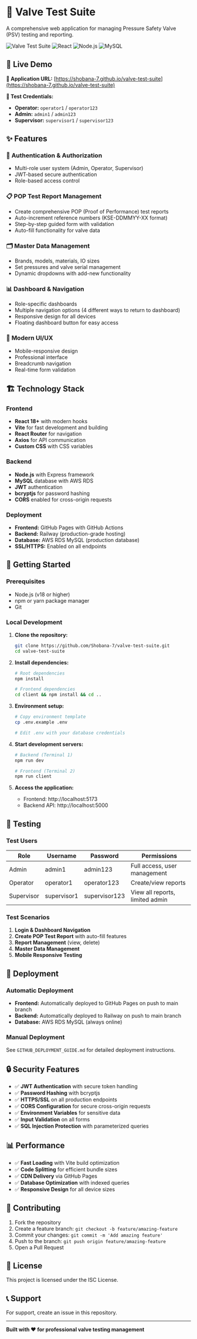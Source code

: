 # 🔧 Valve Test Suite

A comprehensive web application for managing Pressure Safety Valve (PSV) testing and reporting.

![Valve Test Suite](https://img.shields.io/badge/Status-Production%20Ready-brightgreen)
![React](https://img.shields.io/badge/React-18+-blue)
![Node.js](https://img.shields.io/badge/Node.js-18+-green)
![MySQL](https://img.shields.io/badge/Database-MySQL-orange)

## 🌟 **Live Demo**

**🚀 Application URL:** [https://shobana-7.github.io/valve-test-suite](https://shobana-7.github.io/valve-test-suite)

**🧪 Test Credentials:**
- **Operator:** `operator1` / `operator123`
- **Admin:** `admin1` / `admin123`
- **Supervisor:** `supervisor1` / `supervisor123`

## ✨ **Features**

### 🔐 **Authentication & Authorization**
- Multi-role user system (Admin, Operator, Supervisor)
- JWT-based secure authentication
- Role-based access control

### 📋 **POP Test Report Management**
- Create comprehensive POP (Proof of Performance) test reports
- Auto-increment reference numbers (KSE-DDMMYY-XX format)
- Step-by-step guided form with validation
- Auto-fill functionality for valve data

### 🗂️ **Master Data Management**
- Brands, models, materials, IO sizes
- Set pressures and valve serial management
- Dynamic dropdowns with add-new functionality

### 📊 **Dashboard & Navigation**
- Role-specific dashboards
- Multiple navigation options (4 different ways to return to dashboard)
- Responsive design for all devices
- Floating dashboard button for easy access

### 📱 **Modern UI/UX**
- Mobile-responsive design
- Professional interface
- Breadcrumb navigation
- Real-time form validation

## 🏗️ **Technology Stack**

### **Frontend**
- **React 18+** with modern hooks
- **Vite** for fast development and building
- **React Router** for navigation
- **Axios** for API communication
- **Custom CSS** with CSS variables

### **Backend**
- **Node.js** with Express framework
- **MySQL** database with AWS RDS
- **JWT** authentication
- **bcryptjs** for password hashing
- **CORS** enabled for cross-origin requests

### **Deployment**
- **Frontend:** GitHub Pages with GitHub Actions
- **Backend:** Railway (production-grade hosting)
- **Database:** AWS RDS MySQL (production database)
- **SSL/HTTPS:** Enabled on all endpoints

## 🚀 **Getting Started**

### **Prerequisites**
- Node.js (v18 or higher)
- npm or yarn package manager
- Git

### **Local Development**

1. **Clone the repository:**
   ```bash
   git clone https://github.com/Shobana-7/valve-test-suite.git
   cd valve-test-suite
   ```

2. **Install dependencies:**
   ```bash
   # Root dependencies
   npm install

   # Frontend dependencies
   cd client && npm install && cd ..
   ```

3. **Environment setup:**
   ```bash
   # Copy environment template
   cp .env.example .env

   # Edit .env with your database credentials
   ```

4. **Start development servers:**
   ```bash
   # Backend (Terminal 1)
   npm run dev

   # Frontend (Terminal 2)
   npm run client
   ```

5. **Access the application:**
   - Frontend: http://localhost:5173
   - Backend API: http://localhost:5000

## 🧪 **Testing**

### **Test Users**
| Role | Username | Password | Permissions |
|------|----------|----------|-------------|
| Admin | admin1 | admin123 | Full access, user management |
| Operator | operator1 | operator123 | Create/view reports |
| Supervisor | supervisor1 | supervisor123 | View all reports, limited admin |

### **Test Scenarios**
1. **Login & Dashboard Navigation**
2. **Create POP Test Report** with auto-fill features
3. **Report Management** (view, delete)
4. **Master Data Management**
5. **Mobile Responsive Testing**

## 🚀 **Deployment**

### **Automatic Deployment**
- **Frontend:** Automatically deployed to GitHub Pages on push to main branch
- **Backend:** Automatically deployed to Railway on push to main branch
- **Database:** AWS RDS MySQL (always online)

### **Manual Deployment**
See `GITHUB_DEPLOYMENT_GUIDE.md` for detailed deployment instructions.

## 🔒 **Security Features**

- ✅ **JWT Authentication** with secure token handling
- ✅ **Password Hashing** with bcryptjs
- ✅ **HTTPS/SSL** on all production endpoints
- ✅ **CORS Configuration** for secure cross-origin requests
- ✅ **Environment Variables** for sensitive data
- ✅ **Input Validation** on all forms
- ✅ **SQL Injection Protection** with parameterized queries

## 📊 **Performance**

- ✅ **Fast Loading** with Vite build optimization
- ✅ **Code Splitting** for efficient bundle sizes
- ✅ **CDN Delivery** via GitHub Pages
- ✅ **Database Optimization** with indexed queries
- ✅ **Responsive Design** for all device sizes

## 🤝 **Contributing**

1. Fork the repository
2. Create a feature branch: `git checkout -b feature/amazing-feature`
3. Commit your changes: `git commit -m 'Add amazing feature'`
4. Push to the branch: `git push origin feature/amazing-feature`
5. Open a Pull Request

## 📄 **License**

This project is licensed under the ISC License.

## 📞 **Support**

For support, create an issue in this repository.

---

**Built with ❤️ for professional valve testing management**
